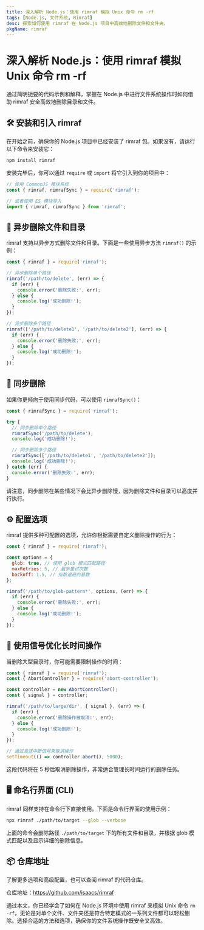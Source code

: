 ```yaml
---
title: 深入解析 Node.js：使用 rimraf 模拟 Unix 命令 rm -rf
tags: [Node.js, 文件系统, Rimraf]
desc: 探索如何使用 rimraf 在 Node.js 项目中高效地删除文件和文件夹。
pkgName: rimraf
---
```


# 深入解析 Node.js：使用 rimraf 模拟 Unix 命令 rm -rf

通过简明扼要的代码示例和解释，掌握在 Node.js 中进行文件系统操作时如何借助 rimraf 安全高效地删除目录和文件。

## 🛠 安装和引入 rimraf

在开始之前，确保你的 Node.js 项目中已经安装了 rimraf 包。如果没有，请运行以下命令来安装它：

```bash
npm install rimraf
```

安装完毕后，你可以通过 `require` 或 `import` 将它引入到你的项目中：

```javascript
// 使用 CommonJS 模块系统
const { rimraf, rimrafSync } = require('rimraf');

// 或者使用 ES 模块导入
import { rimraf, rimrafSync } from 'rimraf';
```

## 🚀 异步删除文件和目录

rimraf 支持以异步方式删除文件和目录。下面是一些使用异步方法 `rimraf()` 的示例：

```javascript
const { rimraf } = require('rimraf');

// 异步删除单个路径
rimraf('/path/to/delete', (err) => {
  if (err) {
    console.error('删除失败:', err);
  } else {
    console.log('成功删除!');
  }
});

// 异步删除多个路径
rimraf(['/path/to/delete1', '/path/to/delete2'], (err) => {
  if (err) {
    console.error('删除失败:', err);
  } else {
    console.log('成功删除!');
  }
});
```

## 📁 同步删除

如果你更倾向于使用同步代码，可以使用 `rimrafSync()`：

```javascript
const { rimrafSync } = require('rimraf');

try {
  // 同步删除单个路径
  rimrafSync('/path/to/delete');
  console.log('成功删除!');

  // 同步删除多个路径
  rimrafSync(['/path/to/delete1', '/path/to/delete2']);
  console.log('成功删除!');
} catch (err) {
  console.error('删除失败:', err);
}
```

请注意，同步删除在某些情况下会比异步删除慢，因为删除文件和目录可以高度并行执行。

## ⚙ 配置选项

rimraf 提供多种可配置的选项，允许你根据需要自定义删除操作的行为：

```javascript
const { rimraf } = require('rimraf');

const options = {
  glob: true, // 使用 glob 模式匹配路径
  maxRetries: 5, // 最多重试次数
  backoff: 1.5, // 指数退避的基数
};

rimraf('/path/to/glob-pattern*', options, (err) => {
  if (err) {
    console.error('删除失败:', err);
  } else {
    console.log('成功删除!');
  }
});
```

## 🔄 使用信号优化长时间操作

当删除大型目录时，你可能需要限制操作的时间：

```javascript
const { rimraf } = require('rimraf');
const { AbortController } = require('abort-controller');

const controller = new AbortController();
const { signal } = controller;

rimraf('/path/to/large/dir', { signal }, (err) => {
  if (err) {
    console.error('删除操作被取消:', err);
  } else {
    console.log('成功删除!');
  }
});

// 通过发送中断信号来取消操作
setTimeout(() => controller.abort(), 5000);
```

这段代码将在 5 秒后取消删除操作，非常适合管理长时间运行的删除任务。

## 🖥 命名行界面 (CLI)

rimraf 同样支持在命令行下直接使用。下面是命令行界面的使用示例：

```bash
npx rimraf ./path/to/target --glob --verbose
```

上面的命令会删除路径 `./path/to/target` 下的所有文件和目录，并根据 glob 模式匹配以及显示详细的删除信息。

## 📦 仓库地址

了解更多选项和高级配置，也可以查阅 rimraf 的代码仓库。

仓库地址：https://github.com/isaacs/rimraf

通过本文，你已经学会了如何在 Node.js 环境中使用 rimraf 来模拟 Unix 命令 `rm -rf`，无论是对单个文件、文件夹还是符合特定模式的一系列文件都可以轻松删除。选择合适的方法和选项，确保你的文件系统操作既安全又高效。
